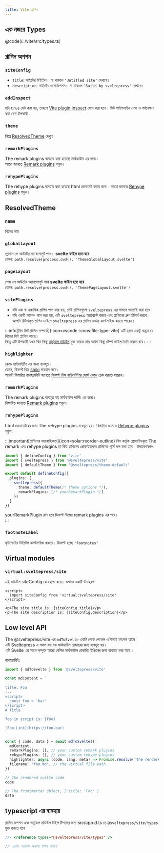 ```yaml
---
title: Vite প্লাগিন
---
```


## এক নজরে Types

@code(/../vite/src/types.ts)

## প্লাগিন অপশন

### `siteConfig`

* `title`: সাইটের টাইটেল। না থাকলে `'Untitled site'` দেখাবে।
* `description`: সাইটের ডেসক্রিপশন। না থাকলে `'Build by sveltepress'` দেখাবে।

### `addInspect`

যদি `true` সেট করা হয়, তাহলে [Vite plugin inspect](https://github.com/antfu/vite-plugin-inspect) যোগ করা হবে।
ভিট পাইপলাইন দেখা ও পর্যবেক্ষণ করা বেশ উপকারী। 

### `theme`

নিম্নে [ResolvedTheme](#ResolvedTheme) দেখুন

### `remarkPlugins`

The remark plugins ব্যবহার করা হয়েছে মার্কডাউন এর জন্য।   
আরো জানতে [Remark plugins](https://github.com/remarkjs/remark#plugins) পড়ুন। 

### `rehypePlugins`  

The rehype plugins ব্যবহার করা হয়েছে html জেনারেট করার জন্য।
আরো জানতে [Rehype plugins](https://github.com/rehypejs/rehype#plugins) পড়ুন।

## ResolvedTheme

<!-- @code(/../vite/src/types.ts,13,25) -->

### `name`   

থিমের নাম

### `globalLayout`  

গ্লোবাল লে আউটের অ্যাবসোলুট পাথ। **svelte ফাইল হতে হবে**  
যেমন: `path.resolve(process.cwd(), 'ThemeGlobalLayout.svelte')`

### `pageLayout`  

পেজ লে আউটের অ্যাবসোলুট পাথ **svelte ফাইল হতে হবে**  
যেমন: `path.resolve(process.cwd(), 'ThemePageLayout.svelte')`
  
### `vitePlugins`  

* যদি এক বা একাধিক প্লাগিন পাস করা হয়, সেই প্লাগিনগুলো `sveltepress` এর সামনে অ্যাপ্লাই করা হবে।  
* যদি একটি ফাংশন পাস করা হয়, এটি `sveltepress` অ্যাক্সেপ্ট করবে এবং প্লাগিনের গ্রুপ রিটার্ন করবে।   
আপনি রিটার্নকৃত প্লাগিন চেইনে `sveltepress` এর প্লাগিন অর্ডার কাস্টমাইজ করতে পারেন। 

:::info[থিম ভিট প্লাগিন সম্পর্কে]{icon=vscode-icons:file-type-vite}
  এটি হয়ত একটু অদ্ভুত যে থিমের ভিট প্লাগিন আছে।  
  কিন্তু এটি উপকারী যখন থিম কিছু [ভার্চুয়াল মডিউল](https://vitejs.dev/guide/api-plugin.html#virtual-modules-convention) যুক্ত করতে চায় অথবা কিছু টেম্প ফাইল তৈরি করতে চায়। 
:::

### `highlighter`  

কোড হাইলাইটিং এর জন্য ব্যবহৃত।   
যেমন, ডিফল্ট থিম [shiki](https://github.com/shikijs/shiki) ব্যবহার করে।  
আপনি বিস্তারিত ব্যবহারবিধি জানতে [ডিফল্ট থিম হাইলাইটার সোর্স কোড](https://github.com/Blackman99/sveltepress/blob/256c1abe6be51d37fa1ff5f9148368207c47a7ae/packages/theme-default/src/markdown/highlighter.ts) চেক করতে পারেন। 

### `remarkPlugins`  

The remark plugins ব্যবহৃত হয় মার্কডাউন পার্সিং এর জন্য।  
বিস্তারিত জানতে [Remark plugins](https://github.com/remarkjs/remark#plugins) পড়ুন। 

### `rehypePlugins`  

html জেনারেটরের জন্য The rehype plugins ব্যবহৃত হয়।
বিস্তারিত জানতে [Rehype plugins](https://github.com/rehypejs/rehype#plugins) পড়ুন। 

:::important[প্লাগিনের ধারাবাহিকতা]{icon=solar:reorder-outline}
থিম কর্তৃক প্রোভাইডকৃত The remark এবং rehype plugins তা ভিট প্লাগিনের প্রোভাইডকৃত প্লাগিনের পূর্বে কল করা হবে।
উদাহরণস্বরূপ:
```ts title="vite.config.(js|ts)"
import { defineConfig } from 'vite'
import { sveltepress } from '@sveltepress/vite'
import { defaultTheme } from '@sveltepress/theme-default'

export default defineConfig({
  plugins: [
    sveltepress({
      theme: defaultTheme(/* theme options */),
      remarkPlugins: [/* yourRemarkPlugin */]
    })
  ]
})
```
yourRemarkPlugin রান হবে ডিফল্ট থিমের remark plugins এর পরে।  
:::

### `footnoteLabel`

ফুটনোটের টাইটেল কাস্টমাইজ করতে। ডিফল্ট হচ্ছে `"Footnotes"`

## Virtual modules

### `virtual:sveltepress/site`

এই মডিউল siteConfig কে হোল্ড করে। এখানে একটি উদাহরণ- 

```svelte live
<script>
  import siteConfig from 'virtual:sveltepress/site'
</script>

<p>The site title is: {siteConfig.title}</p>
<p>The site description is: {siteConfig.description}</p>
```

## Low level API

The @sveltepress/vite এর `mdToSvelte` একটি লোড লেভেল এপিআই ফাংশন আছে  
এটি Sveltepress এ  সকল বড় বড় মার্কডাউন রেন্ডারের জন্য ব্যবহৃত হয়।  
এটি Svelte এর সাথে সম্পৃক্ত আরো বেসিক মার্কডাউন রেন্ডারিং ইঞ্জিনের জন্য ব্যবহার করা যাবে ।

ব্যবহারবিধি:

```ts ln
import { mdToSvelte } from '@sveltepress/vite'

const mdContent = `
---
title: Foo
---
<script>
  const foo = 'bar'
</script>
# Title

foo in script is: {foo}

[Foo Link](https://foo.bar)
`

const { code, data } = await mdToSvelte({
  mdContent,
  remarkPlugins: [], // your custom remark plugins
  rehypePlugins: [], // your custom rehype plugins
  highlighter: async (code, lang, meta) => Promise.resolve('The rendered highlighted code html'), // your custom code highlighter
  filename: 'foo.md', // the virtual file path
})

// The rendered svelte code
code

// The frontmatter object, { title: 'Foo' }
data
```

## typescript এর ব্যবহার 

প্লাগিন অপশন এবং ভার্চুয়াল মডিউল টাইপ টিপসের জন্য src/app.d.ts তে `@sveltepress/vite/types` যুক্ত করতে হবে 

```ts title="/src/app.d.ts"
/// <reference types="@sveltepress/vite/types" />

// এখানে আপনার অন্যান্য টাইপ থাকবে
```
